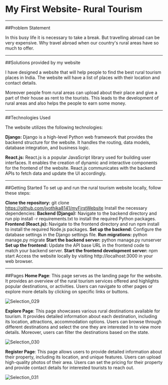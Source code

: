 # **My First Website- Rural Tourism**
---

##Problem Statement

In this busy life it is necessary to take a break. But travelling abroad can be very expensive. Why travel abroad when our country's rural areas have so much to offer. 

---
##Solutions provided by my website

I have designed a website that will help people to find the best rural tourism places in India. The website will have a list of places with their location and contact details. 

Moreover people from rural areas can upload about their place and give a part of their house as rent to the tourists. This leads to the development of rural areas and also helps the people to earn some money.


---

##Technologies Used

The website utilizes the following technologies:

<b>Django:</b> Django is a high-level Python web framework that provides the backend structure for the website. It handles the routing, data models, database integration, and business logic.

<b>React.js:</b> React.js is a popular JavaScript library used for building user interfaces. It enables the creation of dynamic and interactive components for the frontend of the website. React.js communicates with the backend APIs to fetch data and update the UI accordingly.

---

##Getting Started
To set up and run the rural tourism website locally, follow these steps:

<b>Clone the repository:</b> git clone https://github.com/jyothika8141/myFirstWebsite
Install the necessary dependencies:
<b>Backend (Django):</b> Navigate to the backend directory and run pip install -r requirements.txt to install the required Python packages.
<b>Frontend (React.js):</b> Navigate to the frontend directory and run npm install to install the required Node.js packages.
<b>Set up the backend:</b>
Configure the database settings in the Django settings file.
<b>Run migrations:</b> python manage.py migrate
<b>Start the backend server:</b> python manage.py runserver
<b>Set up the frontend:</b>
Update the API base URL in the frontend code to match your backend server.
<b>Start the frontend development server:</b> npm start
Access the website locally by visiting http://localhost:3000 in your web browser.

---
##Pages
<b>Home Page</b>: This page serves as the landing page for the website. It provides an overview of the rural tourism services offered and highlights popular destinations, or activities. Users can navigate to other pages or explore more details by clicking on specific links or buttons.

![Selection_029](https://github.com/jyothika8141/myFirstWebsite/assets/118593670/db67e1f5-95b8-453a-8cc8-b232801562f5)


<b>Explore Page</b>: This page showcases various rural destinations available for tourism. It provides detailed information about each destination, including its location, attractions, accommodation options. Users can browse through different destinations and select the one they are interested in to view more details. Moreover, users can filter the destinations based on the state.

![Selection_030](https://github.com/jyothika8141/myFirstWebsite/assets/118593670/5d81de64-fa0a-4160-a128-069bca87c3ef)


<b>Register Page</b>: This page allows users to provide detailed information about their property, including its location,  and unique features. Users can upload high-quality photos of their area. Users can set the pricing for their property and provide contact details for interested tourists to reach out. 

![Selection_031](https://github.com/jyothika8141/myFirstWebsite/assets/118593670/5aab593e-3ee2-436a-97f2-43000b51b683)


